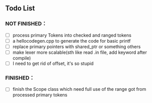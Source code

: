 ## Todo List

### NOT FINISHED：
- [ ] process primary Tokens into checked and ranged tokens
- [ ] a hellocodegen.cpp to generate the code for basic printf
- [ ] replace primary pointers with shared_ptr or something others
- [ ] make lexer more scalable(sth like read .in file, add keyword after compile)
- [ ] I need to get rid of offset, it's so stupid

### FINISHED：
- [ ] finish the Scope class which need full use of the range got from processed primary tokens
